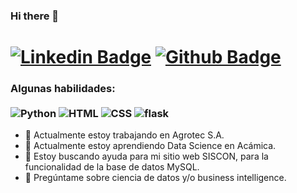 ### Hi there 👋
# [![Linkedin Badge](https://img.shields.io/badge/-LinkedIn-0077B5?style=flat&logo=Linkedin&logoColor=white&link=https://www.linkedin.com/in/fabian-krausse/)](https://www.linkedin.com/in/fabian-krausse/) [![Github Badge](https://img.shields.io/badge/-Github-242A2D?style=flat&logo=Github&logoColor=white&link=https://github.com/fkrausse/)](https://github.com/fkrausse/)



### Algunas habilidades: <br/> <br/> ![Python](https://img.shields.io/badge/-Python-0077B5?style=flat&logoColor=white&logo=python) ![HTML](https://img.shields.io/badge/-HTML-ff0d00?style=flat&logoColor=white&logo=html5) ![CSS](https://img.shields.io/badge/-CSS-196eff?style=flat&logoColor=white&logo=css3) ![flask](https://img.shields.io/badge/-flask-000000?style=flat&logoColor=white&logo=flask)

- 🔭 Actualmente estoy trabajando en Agrotec S.A. 
- 🌱 Actualmente estoy aprendiendo Data Science en Acámica.
- 🤔 Estoy buscando ayuda para mi sitio web SISCON, para la funcionalidad de la base de datos MySQL.
- 💬 Pregúntame sobre ciencia de datos y/o business intelligence. 

